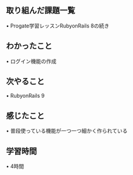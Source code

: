 ## 取り組んだ課題一覧
• Progate学習レッスンRubyonRails 8の続き

## わかったこと
• ログイン機能の作成 

## 次やること
• RubyonRails 9
 
## 感じたこと
• 普段使っている機能が一つ一つ細かく作られている

## 学習時間
• 4時間